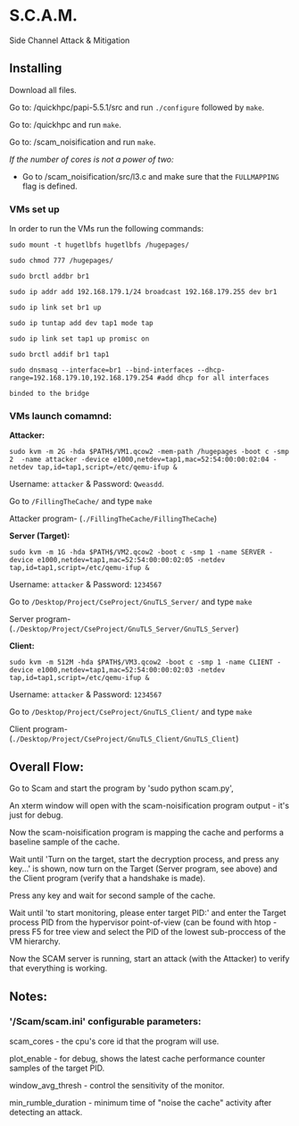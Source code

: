 # S.C.A.M.

Side Channel Attack & Mitigation

## Installing

Download all files.

Go to: /quickhpc/papi-5.5.1/src and run `./configure` followed by `make`.

Go to: /quickhpc and run `make`.

Go to: /scam_noisification and run `make`.

*If the number of cores is not a power of two:*

- Go to /scam_noisification/src/l3.c and make sure that the `FULLMAPPING` flag is defined.

### VMs set up

In order to run the VMs run the following commands:

`sudo mount -t hugetlbfs hugetlbfs /hugepages/`

`sudo chmod 777 /hugepages/`

`sudo brctl addbr br1`

`sudo ip addr add 192.168.179.1/24 broadcast 192.168.179.255 dev br1`

`sudo ip link set br1 up`

`sudo ip tuntap add dev tap1 mode tap`

`sudo ip link set tap1 up promisc on`

`sudo brctl addif br1 tap1`

`sudo dnsmasq --interface=br1 --bind-interfaces --dhcp-range=192.168.179.10,192.168.179.254 #add dhcp for all interfaces `

`binded to the bridge`



### VMs launch comamnd:

**Attacker:**

`sudo kvm -m 2G -hda $PATH$/VM1.qcow2 -mem-path /hugepages -boot c -smp 2  -name attacker -device e1000,netdev=tap1,mac=52:54:00:00:02:04 -netdev tap,id=tap1,script=/etc/qemu-ifup &`

Username: `attacker` & Password: `Qweasdd`.

Go to `/FillingTheCache/` and type `make`

Attacker program-   (`./FillingTheCache/FillingTheCache`)

**Server (Target):**

`sudo kvm -m 1G -hda $PATH$/VM2.qcow2 -boot c -smp 1 -name SERVER -device e1000,netdev=tap1,mac=52:54:00:00:02:05 -netdev tap,id=tap1,script=/etc/qemu-ifup &`

Username: `attacker` & Password: `1234567`

Go to `/Desktop/Project/CseProject/GnuTLS_Server/` and type `make`

Server program-   (`./Desktop/Project/CseProject/GnuTLS_Server/GnuTLS_Server`)

**Client:**

`sudo kvm -m 512M -hda $PATH$/VM3.qcow2 -boot c -smp 1 -name CLIENT -device e1000,netdev=tap1,mac=52:54:00:00:02:03 -netdev tap,id=tap1,script=/etc/qemu-ifup &`

Username: `attacker` & Password: `1234567`

Go to `/Desktop/Project/CseProject/GnuTLS_Client/` and type `make`

Client program-   (`./Desktop/Project/CseProject/GnuTLS_Client/GnuTLS_Client`)

## Overall Flow:

Go to Scam and start the program by 'sudo python scam.py',

An xterm window will open with the scam-noisification program output - it's just for debug.

Now the scam-noisification program is mapping the cache and performs a baseline sample of the cache.

Wait until 'Turn on the target, start the decryption process, and press any key...' is shown, now turn on the Target (Server program, see above) and the Client program (verify that a handshake is made).

Press any key and wait for second sample of the cache.

Wait until 'to start monitoring, please enter target PID:' and enter the Target process PID from the hypervisor point-of-view (can be found with htop - press F5 for tree view and select the PID of the lowest sub-proccess of the VM hierarchy.

Now the SCAM server is running, start an attack (with the Attacker) to verify that everything is working.

## Notes: 

### '/Scam/scam.ini' configurable parameters:

scam\_cores - the cpu's core id that the program will use.

plot\_enable - for debug, shows the latest cache performance counter samples of the target PID.

window\_avg\_thresh - control the sensitivity of the monitor.

min\_rumble\_duration - minimum time of "noise the cache" activity after detecting an attack.

